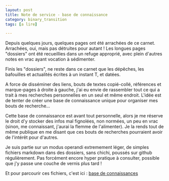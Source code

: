 ```yaml
---
layout: post
title: Note de service - base de connaissance
category: binary_transition
tags: [a lire]

---
```


Depuis quelques jours, quelques pages ont été arrachées de ce carnet. Arrachées, oui, mais pas détruites pour autant ! Les longues pages "dossiers" ont été recueillies dans un refuge approprié, avec plein d'autres notes en vrac ayant vocation à sédimenter.

<!--more-->

Finis les "dossiers", ne reste dans ce carnet que les dépêches, les bafouilles et actualités écrites à un instant T, et datées.

A force de disséminer des liens, bouts de textes copié-collé, références et marque-pages à droite à gauche, j'ai eu envie de rassembler tout ce qui a trait à mes recherches personnelles en un seul et même endroit. L'idée est de tenter de créer une base de connaissance unique pour organiser mes bouts de recherche...

Cette base de connaissance est avant tout personnelle, alors je me réserve le droit d'y stocker des infos mal fignolées, non normées, un peu en vrac (sinon, me connaissant, j'aurai la flemme de l'alimenter). Je la rends tout de même publique en me disant que ces bouts de recherches pourraient avoir de l'intérêt pour d'autres.

Je suis partie sur un modus operandi extremement léger, de simples fichiers markdown dans des dossiers, sans chichi, poussés sur github régulièrement. Pas forcément encore hyper pratique à consulter, possible que j'y passe une couche de vernis plus tard !


Et pour parcourir ces fichiers, c'est ici : [base de connaissances](https://github.com/clairezed/base-de-connaissance)